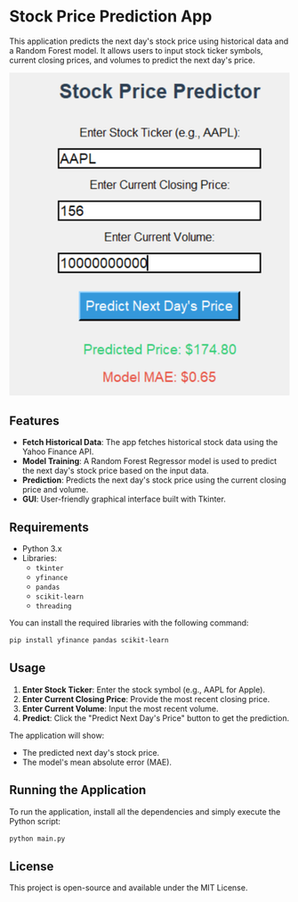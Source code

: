 # Stock Price Prediction App

This application predicts the next day's stock price using historical data and a Random Forest model. It allows users to input stock ticker symbols, current closing prices, and volumes to predict the next day's price.

![Stock Price Predictor](screenshot.png)

## Features
- **Fetch Historical Data**: The app fetches historical stock data using the Yahoo Finance API.
- **Model Training**: A Random Forest Regressor model is used to predict the next day's stock price based on the input data.
- **Prediction**: Predicts the next day's stock price using the current closing price and volume.
- **GUI**: User-friendly graphical interface built with Tkinter.

## Requirements
- Python 3.x
- Libraries:
  - `tkinter`
  - `yfinance`
  - `pandas`
  - `scikit-learn`
  - `threading`

You can install the required libraries with the following command:

```bash
pip install yfinance pandas scikit-learn
```
## Usage

1. **Enter Stock Ticker**: Enter the stock symbol (e.g., AAPL for Apple).
2. **Enter Current Closing Price**: Provide the most recent closing price.
3. **Enter Current Volume**: Input the most recent volume.
4. **Predict**: Click the "Predict Next Day's Price" button to get the prediction.

The application will show:

- The predicted next day's stock price.
- The model's mean absolute error (MAE).

## Running the Application

To run the application, install all the dependencies and simply execute the Python script:

```bash
python main.py
```
## License

This project is open-source and available under the MIT License.